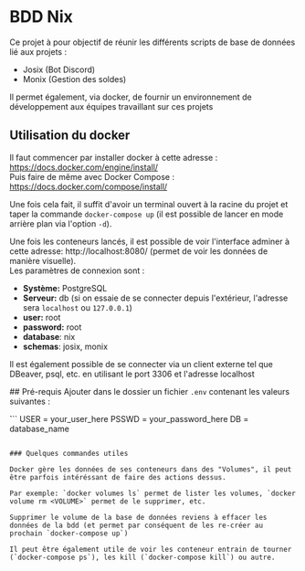 # BDD Nix

Ce projet à pour objectif de réunir les différents scripts de base de données lié aux projets :
  - Josix (Bot Discord)
  - Monix (Gestion des soldes)

Il permet également, via docker, de fournir un environnement de développement aux équipes travaillant sur ces projets

## Utilisation du docker

Il faut commencer par installer docker à cette adresse : https://docs.docker.com/engine/install/  
Puis faire de même avec Docker Compose : https://docs.docker.com/compose/install/  

Une fois cela fait, il suffit d'avoir un terminal ouvert à la racine du projet et taper la commande `docker-compose up` (il est possible de lancer en mode arrière plan via l'option `-d`).

Une fois les conteneurs lancés, il est possible de voir l'interface adminer à cette adresse: http://localhost:8080/ (permet de voir les données de manière visuelle).  
Les paramètres de connexion sont : 
 - **Système:** PostgreSQL
 - **Serveur:** db (si on essaie de se connecter depuis l'extérieur, l'adresse sera `localhost` ou `127.0.0.1`)
 - **user:** root
 - **password:** root
 - **database**: nix 
 - **schemas**: josix, monix

Il est également possible de se connecter via un client externe tel que DBeaver, psql, etc. en utilisant le port 3306 et l'adresse localhost

## Pré-requis
Ajouter dans le dossier un fichier `.env` contenant les valeurs suivantes : 

̀```
USER = your_user_here
PSSWD = your_password_here 
DB = database_name
```

### Quelques commandes utiles

Docker gère les données de ses conteneurs dans des "Volumes", il peut être parfois intéréssant de faire des actions dessus.

Par exemple: `docker volumes ls` permet de lister les volumes, `docker volume rm <VOLUME>` permet de le supprimer, etc.

Supprimer le volume de la base de données reviens à effacer les données de la bdd (et permet par conséquent de les re-créer au prochain `docker-compose up`)

Il peut être également utile de voir les conteneur entrain de tourner (`docker-compose ps`), les kill (`docker-compose kill`) ou autre.
